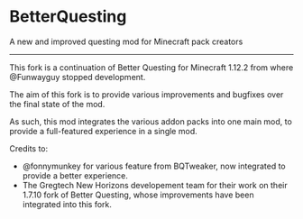 BetterQuesting
============

A new and improved questing mod for Minecraft pack creators

---

This fork is a continuation of Better Questing for Minecraft 1.12.2 from where @Funwayguy stopped development.

The aim of this fork is to provide various improvements and bugfixes over the final state of the mod.

As such, this mod integrates the various addon packs into one main mod, to provide a full-featured experience in a single mod.

Credits to:
- @fonnymunkey for various feature from BQTweaker, now integrated to provide a better experience.
- The Gregtech New Horizons developement team for their work on their 1.7.10 fork of Better Questing, whose improvements have been integrated into this fork.
